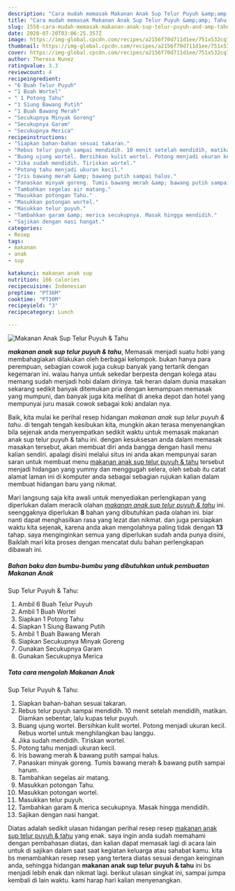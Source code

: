 ```yaml
---
description: "Cara mudah memasak Makanan Anak Sup Telur Puyuh &amp;amp; Tahu Lezat"
title: "Cara mudah memasak Makanan Anak Sup Telur Puyuh &amp;amp; Tahu Lezat"
slug: 1558-cara-mudah-memasak-makanan-anak-sup-telur-puyuh-and-amp-tahu-lezat
date: 2020-07-20T03:06:25.357Z
image: https://img-global.cpcdn.com/recipes/a2156f70d711d1ee/751x532cq70/makanan-anak-sup-telur-puyuh-tahu-foto-resep-utama.jpg
thumbnail: https://img-global.cpcdn.com/recipes/a2156f70d711d1ee/751x532cq70/makanan-anak-sup-telur-puyuh-tahu-foto-resep-utama.jpg
cover: https://img-global.cpcdn.com/recipes/a2156f70d711d1ee/751x532cq70/makanan-anak-sup-telur-puyuh-tahu-foto-resep-utama.jpg
author: Theresa Nunez
ratingvalue: 3.3
reviewcount: 4
recipeingredient:
- "6 Buah Telur Puyuh"
- "1 Buah Wortel"
- " 1 Potong Tahu"
- "1 Siung Bawang Putih"
- "1 Buah Bawang Merah"
- "Secukupnya Minyak Goreng"
- "Secukupnya Garam"
- "Secukupnya Merica"
recipeinstructions:
- "Siapkan bahan-bahan sesuai takaran."
- "Rebus telur puyuh sampai mendidih. 10 menit setelah mendidih, matikan. Diamkan sebentar, lalu kupas telur puyuh."
- "Buang ujung wortel. Bersihkan kulit wortel. Potong menjadi ukuran kecil. Rebus wortel untuk menghilangkan bau langgu."
- "Jika sudah mendidih. Tiriskan wortel."
- "Potong tahu menjadi ukuran kecil."
- "Iris bawang merah &amp; bawang putih sampai halus."
- "Panaskan minyak goreng. Tumis bawang merah &amp; bawang putih sampai harum."
- "Tambahkan segelas air matang."
- "Masukkan potongan Tahu."
- "Masukkan potongan wortel."
- "Masukkan telur puyuh."
- "Tambahkan garam &amp; merica secukupnya. Masak hingga mendidih."
- "Sajikan dengan nasi hangat."
categories:
- Resep
tags:
- makanan
- anak
- sup

katakunci: makanan anak sup 
nutrition: 166 calories
recipecuisine: Indonesian
preptime: "PT36M"
cooktime: "PT30M"
recipeyield: "3"
recipecategory: Lunch

---
```



![Makanan Anak
Sup Telur Puyuh &amp; Tahu](https://img-global.cpcdn.com/recipes/a2156f70d711d1ee/751x532cq70/makanan-anak-sup-telur-puyuh-tahu-foto-resep-utama.jpg)

<b><i>makanan anak
sup telur puyuh &amp; tahu</i></b>, Memasak menjadi suatu hobi yang membahagiakan dilakukan oleh berbagai kelompok. bukan hanya para perempuan, sebagian cowok juga cukup banyak yang tertarik dengan kegemaran ini. walau hanya untuk sekedar berpesta dengan kolega atau memang sudah menjadi hobi dalam dirinya. tak heran dalam dunia masakan sekarang sedikit banyak ditemukan pria dengan kemampuan memasak yang mumpuni, dan banyak juga kita melihat di aneka depot dan hotel yang mempunyai juru masak cowok sebagai koki andalan nya.

Baik, kita mulai ke perihal resep hidangan <i>makanan anak
sup telur puyuh &amp; tahu</i>. di tengah tengah kesibukan kita, mungkin akan terasa menyenangkan bila sejenak anda menyempatkan sedikit waktu untuk memasak makanan anak
sup telur puyuh &amp; tahu ini. dengan kesuksesan anda dalam memasak masakan tersebut, akan membuat diri anda bangga dengan hasil menu kalian sendiri. apalagi disini melalui situs ini anda akan mempunyai saran saran untuk membuat menu <u>makanan anak
sup telur puyuh &amp; tahu</u> tersebut menjadi hidangan yang yummy dan menggugah selera, oleh sebab itu catat alamat laman ini di komputer anda sebagai sebagian rujukan kalian dalam membuat hidangan baru yang nikmat.




Mari langsung saja kita awali untuk menyediakan perlengkapan yang diperlukan dalam meracik olahan <u><i>makanan anak
sup telur puyuh &amp; tahu</i></u> ini. seenggaknya diperlukan <b>8</b> bahan yang dibutuhkan pada olahan ini. biar nanti dapat menghasilkan rasa yang lezat dan nikmat. dan juga persiapkan waktu kita sejenak, karena anda akan mengolahnya paling tidak dengan <b>13</b> tahap. saya menginginkan semua yang diperlukan sudah anda punya disini, Baiklah mari kita proses dengan mencatat dulu bahan perlengkapan dibawah ini.

<!--inarticleads1-->

##### Bahan baku dan bumbu-bumbu yang dibutuhkan untuk pembuatan Makanan Anak
Sup Telur Puyuh &amp; Tahu:

1. Ambil 6 Buah Telur Puyuh
1. Ambil 1 Buah Wortel
1. Siapkan  1 Potong Tahu
1. Siapkan 1 Siung Bawang Putih
1. Ambil 1 Buah Bawang Merah
1. Siapkan Secukupnya Minyak Goreng
1. Gunakan Secukupnya Garam
1. Gunakan Secukupnya Merica




<!--inarticleads2-->

##### Tata cara mengolah Makanan Anak
Sup Telur Puyuh &amp; Tahu:

1. Siapkan bahan-bahan sesuai takaran.
1. Rebus telur puyuh sampai mendidih. 10 menit setelah mendidih, matikan. Diamkan sebentar, lalu kupas telur puyuh.
1. Buang ujung wortel. Bersihkan kulit wortel. Potong menjadi ukuran kecil. Rebus wortel untuk menghilangkan bau langgu.
1. Jika sudah mendidih. Tiriskan wortel.
1. Potong tahu menjadi ukuran kecil.
1. Iris bawang merah &amp; bawang putih sampai halus.
1. Panaskan minyak goreng. Tumis bawang merah &amp; bawang putih sampai harum.
1. Tambahkan segelas air matang.
1. Masukkan potongan Tahu.
1. Masukkan potongan wortel.
1. Masukkan telur puyuh.
1. Tambahkan garam &amp; merica secukupnya. Masak hingga mendidih.
1. Sajikan dengan nasi hangat.




Diatas adalah sedikit ulasan hidangan perihal resep resep <u>makanan anak
sup telur puyuh &amp; tahu</u> yang enak. saya ingin anda sudah memahami dengan pembahasan diatas, dan kalian dapat memasak lagi di acara lain untuk di sajikan dalam saat saat kegiatan keluarga atau sahabat kamu. kita bs menambahkan resep resep yang tertera diatas sesuai dengan keinginan anda, sehingga hidangan <b>makanan anak
sup telur puyuh &amp; tahu</b> ini bs menjadi lebih enak dan nikmat lagi. berikut ulasan singkat ini, sampai jumpa kembali di lain waktu. kami harap hari kalian menyenangkan.
